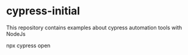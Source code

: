 # cypress-initial
This repository contains examples about cypress automation tools with NodeJs

npx cypress open
